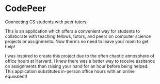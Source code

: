 # CodePeer
Connecting CS students with peer tutors.

This is an application which offers a convenient way for students to collaborate with teaching fellows, tutors, and peers on computer science projects or assignments. Now there's no need to leave your room to get help!

I was inspired to create this project due to the often chaotic atmosphere of office hours at Harvard. I knew there was a better way to receive assitance on assignments than raising your hand for an hour before being helped. This application substitutes in-person office hours with an online equivalent!